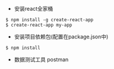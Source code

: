 - 安装react全家桶
```
$ npm install -g create-react-app
$ create-react-app my-app
```
- 安装项目依赖包(配置在package.json中)
```
$ npm install
```
- 数据测试工具 postman
